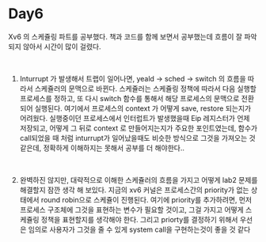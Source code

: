 # Day6  
Xv6 의 스케쥴링 파트를 공부했다. 책과 코드를 함께 보면서 공부했는데 흐름이 잘 파악되지 않아서 시간이 많이 걸렸다. 

<br>

1. Inturrupt 가 발생해서 트랩이 일어나면, yeald -> sched -> switch 의 흐름을 따라서 스케쥴러의 문맥으로 바뀐다.  스케쥴러는 스케쥴링 정책에 따라서 다음 실행할 프로세스를 정하고, 또 다시 switch 함수를 통해서 해당 프로세스의 문맥으로 전환되어 실행된다. 여기에서 프로세스의 context 가 어떻게 save, restore 되는지가 어려웠다. 실행중이던 프로세스에서 인터럽트가 발생했을때 Eip 레지스터가 언제 저장되고, 어떻게 그 뒤로 context 로 만들어지는지가 주요한 포인트였는데, 함수가 call되었을 때 처럼 inturrupt가 일어났을때도 비슷한 방식으로 그것을 가져오는 것 같은데, 정확하게 이해하지는 못해서 공부를 더 해야한다..
<br>

2. 완벽하진 않지만, 대략적으로 이해한 스케쥴러의 흐름을 가지고 어떻게 lab2 문제를 해결할지 잠깐 생각 해 보있다. 지금의 xv6 커널은 프로세스간의 priority가 없는 상태에서 round robin으로 스케쥴이 진행된다. 여기에 priority를 추가하려면, 먼저 프로세스 구조체에 그것을 표현하는 변수가 필요할 것이고, 그걸 가지고 어떻게 스케쥴링 정책을 표현할지를 생각해야 한다. 그리고 priorty를 결정하기 위해서 우선은 임의로 사용자가 그것을 줄 수 있게 system call을 구현하는것이 좋을 것 같다
